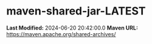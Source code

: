 # maven-shared-jar-LATEST

**Last Modified:** 2024-06-20 20:42:00.0
**Maven URL:** https://maven.apache.org/shared-archives/
